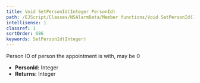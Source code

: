 ```yaml
---
title: Void SetPersonId(Integer PersonId)
path: /EJScript/Classes/NSAlarmData/Member functions/Void SetPersonId(Integer p_0)
intellisense: 1
classref: 1
sortOrder: 686
keywords: SetPersonId(Integer)
---
```



Person ID of person the appointment is with, may be 0



* **PersonId:** Integer
* **Returns:** Integer


